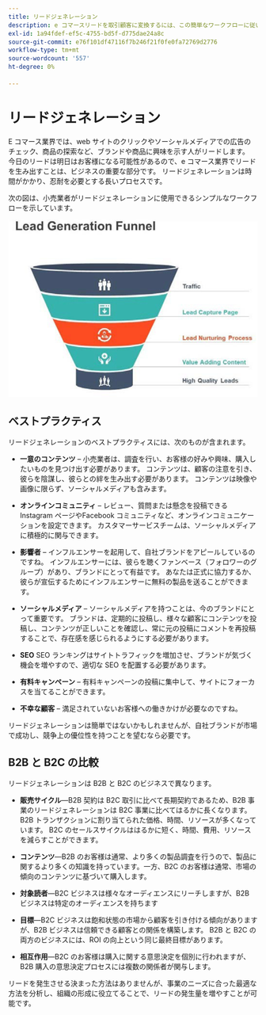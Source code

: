 ```yaml
---
title: リードジェネレーション
description: e コマースリードを取引顧客に変換するには、この簡単なワークフローに従います。
exl-id: 1a94fdef-ef5c-4755-bd5f-d775dae24a8c
source-git-commit: e76f101df47116f7b246f21f0fe0fa72769d2776
workflow-type: tm+mt
source-wordcount: '557'
ht-degree: 0%

---
```


# リードジェネレーション

E コマース業界では、web サイトのクリックやソーシャルメディアでの広告のチェック、商品の探索など、ブランドや商品に興味を示す人がリードします。 今日のリードは明日はお客様になる可能性があるので、e コマース業界でリードを生み出すことは、ビジネスの重要な部分です。 リードジェネレーションは時間がかかり、忍耐を必要とする長いプロセスです。

次の図は、小売業者がリードジェネレーションに使用できるシンプルなワークフローを示しています。

![リードジェネレーションファネル図](../../assets/playbooks/lead-generation-funnel.png)

## ベストプラクティス

リードジェネレーションのベストプラクティスには、次のものが含まれます。

- **一意のコンテンツ** – 小売業者は、調査を行い、お客様の好みや興味、購入したいものを見つけ出す必要があります。 コンテンツは、顧客の注意を引き、彼らを陰謀し、彼らとの絆を生み出す必要があります。 コンテンツは映像や画像に限らず、ソーシャルメディアも含みます。

- **オンラインコミュニティ** – レビュー、質問または懸念を投稿できるInstagram ページやFacebook コミュニティなど、オンラインコミュニケーションを設定できます。 カスタマーサービスチームは、ソーシャルメディアに積極的に関与できます。

- **影響者** – インフルエンサーを起用して、自社ブランドをアピールしているのですね。 インフルエンサーには、彼らを聴くファンベース（フォロワーのグループ）があり、ブランドにとって有益です。 あなたは正式に協力するか、彼らが宣伝するためにインフルエンサーに無料の製品を送ることができます。

- **ソーシャルメディア** – ソーシャルメディアを持つことは、今のブランドにとって重要です。 ブランドは、定期的に投稿し、様々な顧客にコンテンツを投稿し、コンテンツが正しいことを確認し、常に元の投稿にコメントを再投稿することで、存在感を感じられるようにする必要があります。

- **SEO** SEO ランキングはサイトトラフィックを増加させ、ブランドが気づく機会を増やすので、適切な SEO を配置する必要があります。

- **有料キャンペーン** – 有料キャンペーンの投稿に集中して、サイトにフォーカスを当てることができます。

- **不幸な顧客** – 満足されていないお客様への働きかけが必要なのですね。

リードジェネレーションは簡単ではないかもしれませんが、自社ブランドが市場で成功し、競争上の優位性を持つことを望むなら必要です。

## B2B と B2C の比較

リードジェネレーションは B2B と B2C のビジネスで異なります。

- **販売サイクル**—B2B 契約は B2C 取引に比べて長期契約であるため、B2B 事業のリードジェネレーションは B2C 事業に比べてはるかに長くなります。 B2B トランザクションに割り当てられた価格、時間、リソースが多くなっています。 B2C のセールスサイクルははるかに短く、時間、費用、リソースを減らすことができます。

- **コンテンツ**—B2B のお客様は通常、より多くの製品調査を行うので、製品に関するより多くの知識を持っています。一方、B2C のお客様は通常、市場の傾向のコンテンツに基づいて購入します。

- **対象読者**—B2C ビジネスは様々なオーディエンスにリーチしますが、B2B ビジネスは特定のオーディエンスを持ちます

- **目標**—B2C ビジネスは飽和状態の市場から顧客を引き付ける傾向がありますが、B2B ビジネスは信頼できる顧客との関係を構築します。 B2B と B2C の両方のビジネスには、ROI の向上という同じ最終目標があります。

- **相互作用**—B2C のお客様は購入に関する意思決定を個別に行われますが、B2B 購入の意思決定プロセスには複数の関係者が関与します。

リードを発生させる決まった方法はありませんが、事業のニーズに合った最適な方法を分析し、組織の形成に役立てることで、リードの発生量を増やすことが可能です。
